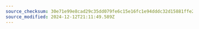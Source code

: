 ```yaml
---
source_checksum: 30e71e99e8cad29c35dd079fe6c15e16fc1e94dddc32d15881ffe2ad4459f485
source_modified: 2024-12-12T21:11:49.589Z
---
```


